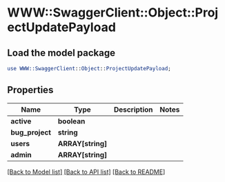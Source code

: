 # WWW::SwaggerClient::Object::ProjectUpdatePayload

## Load the model package
```perl
use WWW::SwaggerClient::Object::ProjectUpdatePayload;
```

## Properties
Name | Type | Description | Notes
------------ | ------------- | ------------- | -------------
**active** | **boolean** |  | 
**bug_project** | **string** |  | 
**users** | **ARRAY[string]** |  | 
**admin** | **ARRAY[string]** |  | 

[[Back to Model list]](../README.md#documentation-for-models) [[Back to API list]](../README.md#documentation-for-api-endpoints) [[Back to README]](../README.md)


